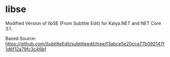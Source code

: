 # libse
Modified Version of libSE (From Subtitle Edit) for Kalya.NET and NET Core 3.1.

Based Source: https://github.com/SubtitleEdit/subtitleedit/tree/f3abce5e20cca77b092147f1d6f12a79fc3c46bf
